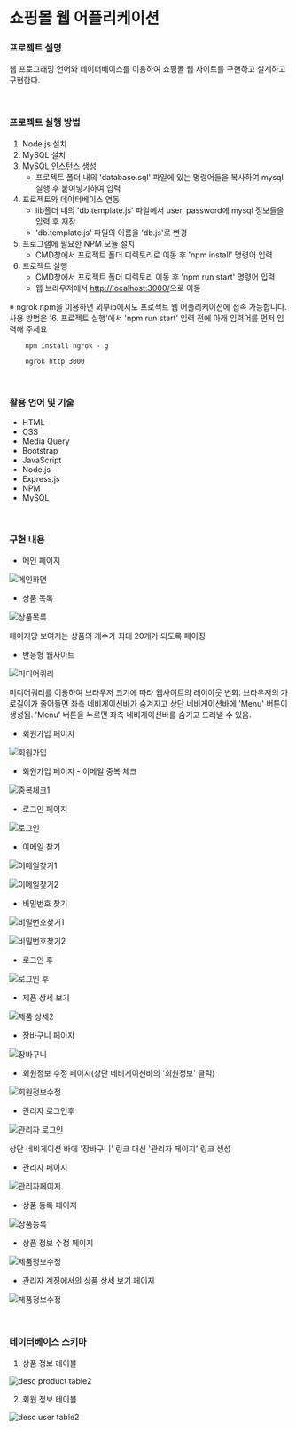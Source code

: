 # 쇼핑몰 웹 어플리케이션

### 프로젝트 설명
웹 프로그래밍 언어와 데이터베이스를 이용하여 쇼핑몰 웹 사이트를 구현하고 설계하고 구현한다.

<br>

### 프로젝트 실행 방법
1. Node.js 설치
2. MySQL 설치
3. MySQL 인스턴스 생성
    - 프로젝트 폴더 내의 'database.sql' 파일에 있는 명령어들을 복사하여 mysql 실행 후 붙여넣기하여 입력
4. 프로젝트와 데이터베이스 연동
    - lib폴더 내의 'db.template.js' 파일에서 user, password에 mysql 정보들을 입력 후 저장
    - 'db.template.js' 파일의 이름을 'db.js'로 변경
5. 프로그램에 필요한 NPM 모듈 설치
    - CMD창에서 프로젝트 폴더 디렉토리로 이동 후 'npm install' 명령어 입력
6. 프로젝트 실행
    - CMD창에서 프로젝트 폴더 디렉토리 이동 후 'npm run start' 명령어 입력
    - 웹 브라우저에서 <http://localhost:3000/>으로 이동

※ ngrok npm을 이용하면 외부ip에서도 프로젝트 웹 어플리케이션에 접속 가능합니다. 사용 방법은 '6. 프로젝트 실행'에서 'npm run start' 입력 전에 아래 입력어를 먼저 입력해 주세요

		npm install ngrok - g
		
		ngrok http 3000



<br>

### 활용 언어 및 기술
- HTML
- CSS
- Media Query
- Bootstrap
- JavaScript
- Node.js
- Express.js
- NPM
- MySQL
<br>

### 구현 내용

- 메인 페이지

![메인화면](https://user-images.githubusercontent.com/55964775/99182313-a0f60000-2777-11eb-838e-921bdd659ae5.JPG)



- 상품 목록

![상품목록](https://user-images.githubusercontent.com/55964775/99182316-a6ebe100-2777-11eb-8198-5a07eae49e19.png)

페이지당 보여지는 상품의 개수가 최대 20개가 되도록 페이징



- 반응형 웹사이트

![미디어쿼리](https://user-images.githubusercontent.com/55964775/99182381-06e28780-2778-11eb-8e7e-a1c905578e7b.gif)

미디어쿼리를 이용하여 브라우저 크기에 따라 웹사이트의 레이아웃 변화. 브라우저의 가로길이가 줄어들면 좌측 네비게이션바가 숨겨지고 상단 네비게이션바에 'Menu'  버튼이 생성됨. 'Menu' 버튼을 누르면 좌측 네비게이션바를 숨기고 드러낼 수 있음.



- 회원가입 페이지

![회원가입](https://user-images.githubusercontent.com/55964775/99182355-e9152280-2777-11eb-8530-630ae8c0b930.JPG)



- 회원가입 페이지 - 이메일 중복 체크

![중복체크1](https://user-images.githubusercontent.com/55964775/99182360-ec101300-2777-11eb-813c-14ca1d7e3c8d.JPG)



- 로그인 페이지

![로그인](https://user-images.githubusercontent.com/55964775/99182323-b5d29380-2777-11eb-81e1-fb032e005494.JPG)



- 이메일 찾기

![이메일찾기1](https://user-images.githubusercontent.com/55964775/99182332-c256ec00-2777-11eb-99d6-2680109f5901.JPG)

![이메일찾기2](https://user-images.githubusercontent.com/55964775/99182331-c1be5580-2777-11eb-9ebd-f25352f1af4e.JPG)



- 비밀번호 찾기

![비밀번호찾기1](https://user-images.githubusercontent.com/55964775/99182336-c5ea7300-2777-11eb-8b91-88f0aa6a3ba8.JPG)

![비밀번호찾기2](https://user-images.githubusercontent.com/55964775/99182335-c5ea7300-2777-11eb-939f-21884387243e.JPG)



- 로그인 후

![로그인 후](https://user-images.githubusercontent.com/55964775/99182343-cc78ea80-2777-11eb-9070-197b71f14a82.JPG)



- 제품 상세 보기

![제품 상세2](https://user-images.githubusercontent.com/55964775/99182345-d26ecb80-2777-11eb-9288-879685c6b857.JPG)



- 장바구니 페이지

![장바구니](https://user-images.githubusercontent.com/55964775/99182351-def32400-2777-11eb-8c65-f3c1ce59c08e.JPG)



- 회원정보 수정 페이지(상단 네비게이션바의 '회원정보' 클릭)

![회원정보수정](https://user-images.githubusercontent.com/55964775/99182352-e61a3200-2777-11eb-9169-bde2b76483e9.JPG)



- 관리자 로그인후

![관리자 로그인](https://user-images.githubusercontent.com/55964775/99182363-f205f400-2777-11eb-80cf-050341ae3313.JPG)

상단 네비게이션 바에 '장바구니' 링크 대신 '관리자 페이지' 링크 생성



- 관리자 페이지

![관리자페이지](https://user-images.githubusercontent.com/55964775/99182366-f4684e00-2777-11eb-977a-fcc2732885e3.JPG)



- 상품 등록 페이지

![상품등록](https://user-images.githubusercontent.com/55964775/99182371-f92d0200-2777-11eb-9e69-5833463c9535.JPG)



- 상품 정보 수정 페이지

![제품정보수정](https://user-images.githubusercontent.com/55964775/99182373-fcc08900-2777-11eb-9d10-0c0d41618770.JPG)



- 관리자 계정에서의 상품 상세 보기 페이지

![제품정보수정](https://user-images.githubusercontent.com/55964775/99182373-fcc08900-2777-11eb-9d10-0c0d41618770.JPG)

<br>

### 데이터베이스 스키마

1. 상품 정보 테이블

![desc product table2](https://user-images.githubusercontent.com/55964775/99185794-7f087780-278f-11eb-8242-0b5627c66a1c.JPG)



2. 회원 정보 테이블

![desc user table2](https://user-images.githubusercontent.com/55964775/99185795-84fe5880-278f-11eb-83a9-ed3e43c00735.JPG)

<br>

